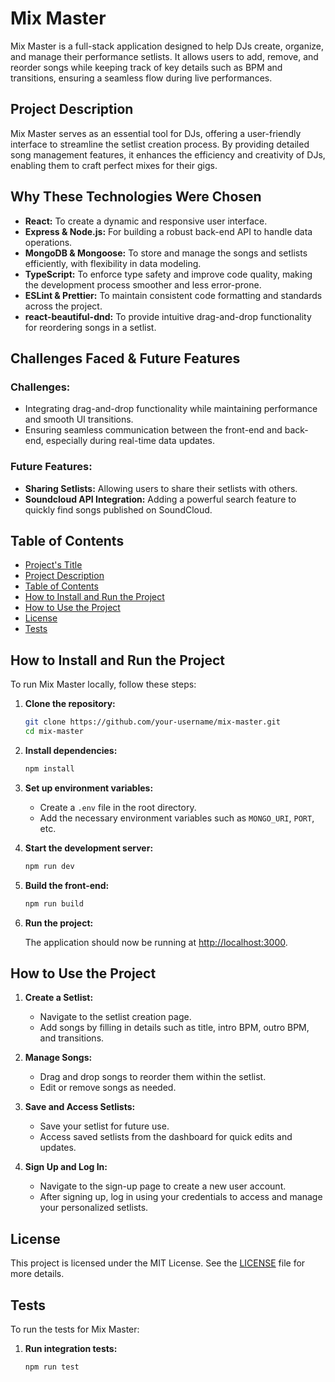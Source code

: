 # Mix Master

Mix Master is a full-stack application designed to help DJs create, organize, and manage their performance setlists. It allows users to add, remove, and reorder songs while keeping track of key details such as BPM and transitions, ensuring a seamless flow during live performances.

## Project Description

Mix Master serves as an essential tool for DJs, offering a user-friendly interface to streamline the setlist creation process. By providing detailed song management features, it enhances the efficiency and creativity of DJs, enabling them to craft perfect mixes for their gigs.

## Why These Technologies Were Chosen

- **React:** To create a dynamic and responsive user interface.
- **Express & Node.js:** For building a robust back-end API to handle data operations.
- **MongoDB & Mongoose:** To store and manage the songs and setlists efficiently, with flexibility in data modeling.
- **TypeScript:** To enforce type safety and improve code quality, making the development process smoother and less error-prone.
- **ESLint & Prettier:** To maintain consistent code formatting and standards across the project.
- **react-beautiful-dnd:** To provide intuitive drag-and-drop functionality for reordering songs in a setlist.

## Challenges Faced & Future Features

### Challenges:

- Integrating drag-and-drop functionality while maintaining performance and smooth UI transitions.
- Ensuring seamless communication between the front-end and back-end, especially during real-time data updates.

### Future Features:

- **Sharing Setlists:** Allowing users to share their setlists with others.
- **Soundcloud API Integration:** Adding a powerful search feature to quickly find songs published on SoundCloud.

## Table of Contents

- [Project's Title](#mix-master)
- [Project Description](#project-description)
- [Table of Contents](#table-of-contents)
- [How to Install and Run the Project](#how-to-install-and-run-the-project)
- [How to Use the Project](#how-to-use-the-project)
- [License](#license)
- [Tests](#tests)

## How to Install and Run the Project

To run Mix Master locally, follow these steps:

1. **Clone the repository:**

    ```bash
    git clone https://github.com/your-username/mix-master.git
    cd mix-master
    ```

2. **Install dependencies:**

    ```bash
    npm install
    ```

3. **Set up environment variables:**

    - Create a `.env` file in the root directory.
    - Add the necessary environment variables such as `MONGO_URI`, `PORT`, etc.

4. **Start the development server:**

    ```bash
    npm run dev
    ```

5. **Build the front-end:**

    ```bash
    npm run build
    ```

6. **Run the project:**

    The application should now be running at [http://localhost:3000](http://localhost:3000).

## How to Use the Project

1. **Create a Setlist:**

    - Navigate to the setlist creation page.
    - Add songs by filling in details such as title, intro BPM, outro BPM, and transitions.

2. **Manage Songs:**

    - Drag and drop songs to reorder them within the setlist.
    - Edit or remove songs as needed.

3. **Save and Access Setlists:**

    - Save your setlist for future use.
    - Access saved setlists from the dashboard for quick edits and updates.
  
4. **Sign Up and Log In:**

    - Navigate to the sign-up page to create a new user account.
    - After signing up, log in using your credentials to access and manage your personalized setlists.

## License

This project is licensed under the MIT License. See the [LICENSE](LICENSE) file for more details.

## Tests

To run the tests for Mix Master:

1. **Run integration tests:**

    ```bash
    npm run test
    ```
